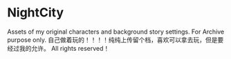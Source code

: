 # NightCity
Assets of my original characters and background story settings. For Archive purpose only.
自己做着玩的！！！！纯纯上传留个档，喜欢可以拿去玩，但是要经过我的允许。
All rights reserved！
